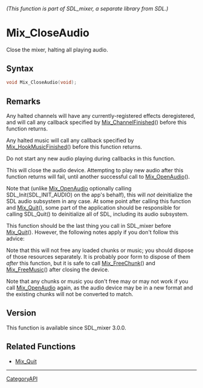 ###### (This function is part of SDL_mixer, a separate library from SDL.)
# Mix_CloseAudio

Close the mixer, halting all playing audio.

## Syntax

```c
void Mix_CloseAudio(void);

```

## Remarks

Any halted channels will have any currently-registered effects
deregistered, and will call any callback specified by
[Mix_ChannelFinished](Mix_ChannelFinished.md)() before this function returns.

Any halted music will call any callback specified by
[Mix_HookMusicFinished](Mix_HookMusicFinished.md)() before this function
returns.

Do not start any new audio playing during callbacks in this function.

This will close the audio device. Attempting to play new audio after this
function returns will fail, until another successful call to
[Mix_OpenAudio](Mix_OpenAudio.md)().

Note that (unlike [Mix_OpenAudio](Mix_OpenAudio.md) optionally calling
SDL_Init(SDL_INIT_AUDIO) on the app's behalf), this will _not_ deinitialize
the SDL audio subsystem in any case. At some point after calling this
function and [Mix_Quit](Mix_Quit.md)(), some part of the application should be
responsible for calling SDL_Quit() to deinitialize all of SDL, including
its audio subsystem.

This function should be the last thing you call in SDL_mixer before
[Mix_Quit](Mix_Quit.md)(). However, the following notes apply if you don't
follow this advice:

Note that this will not free any loaded chunks or music; you should dispose
of those resources separately. It is probably poor form to dispose of them
_after_ this function, but it is safe to call
[Mix_FreeChunk](Mix_FreeChunk.md)() and [Mix_FreeMusic](Mix_FreeMusic.md)() after
closing the device.

Note that any chunks or music you don't free may or may not work if you
call [Mix_OpenAudio](Mix_OpenAudio.md) again, as the audio device may be in a
new format and the existing chunks will not be converted to match.

## Version

This function is available since SDL_mixer 3.0.0.

## Related Functions

* [Mix_Quit](Mix_Quit.md)

----
[CategoryAPI](CategoryAPI.md)
